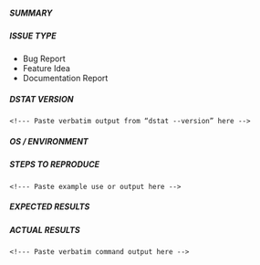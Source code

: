##### SUMMARY
<!--- Please explain the problem briefly -->


##### ISSUE TYPE
<!--- Please pick one and delete the rest: -->
 - Bug Report
 - Feature Idea
 - Documentation Report

##### DSTAT VERSION
```
<!--- Paste verbatim output from “dstat --version” here -->
```

<!---
For extra credit, clone the latest development from the master branch
and test if the issue still occurs with the development version.
Mention below which versions work correctly, or when it started to fail.
-->

##### OS / ENVIRONMENT
<!---
Please mention the OS you are running Dstat from, and anything
platform-specific for the plugin you are running.
-->

##### STEPS TO REPRODUCE
<!---
For bugs, please show exactly how to reproduce the problem. For new
features, show how the feature would be used.
-->

```
<!--- Paste example use or output here -->
```

<!--- You can also paste gist.github.com links for larger files -->


##### EXPECTED RESULTS
<!--- What did you expect to happen when running the steps above? -->

##### ACTUAL RESULTS
<!--- What actually happened? Try running with debug enabled "dstat --debug" -->

```
<!--- Paste verbatim command output here -->
```

